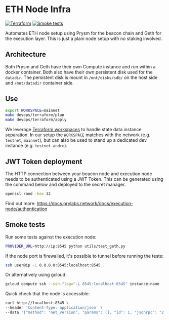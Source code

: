 # ETH Node Infra

[![Terraform](https://github.com/ansybl/eth-infra/actions/workflows/terraform.yml/badge.svg)](https://github.com/ansybl/eth-infra/actions/workflows/terraform.yml)
[![Smoke tests](https://github.com/ansybl/eth-infra/actions/workflows/smoketests.yml/badge.svg)](https://github.com/ansybl/eth-infra/actions/workflows/smoketests.yml)

Automates ETH node setup using Prysm for the beacon chain and Geth for the execution layer.
This is just a plain node setup with no staking involved.

## Architecture

Both Prysm and Geth have their own Compute instance and run within a docker container.
Both also have their own persistent disk used for the `datadir`.
The persistent disk is mount in `/mnt/disks/sdb/` on the host side and `/mnt/datadir` container side.

## Use

```sh
export WORKSPACE=mainnet
make devops/terraform/plan
make devops/terraform/apply
```

We leverage [Terraform workspaces](https://developer.hashicorp.com/terraform/language/state/workspaces) to handle state data instance separation.
In our setup the `WORKSPACE` matches with the network (e.g. `testnet`, `mainnet`), but can also be used to stand up a dedicated dev instance (e.g. `testnet-andre`).

## JWT Token deployment

The HTTP connection between your beacon node and execution node needs to be authenticated using a JWT Token.
This can be generated using the command below and deployed to the secret manager.

```sh
openssl rand -hex 32
```

Find out more: https://docs.prylabs.network/docs/execution-node/authentication

## Smoke tests

Run some tests against the execution node:

```sh
PROVIDER_URL=http://ip:8545 python utils/test_geth.py
```

If the node port is firewalled, it's possible to tunnel before running the tests:

```sh
ssh user@ip -L 0.0.0.0:8545:localhost:8545
```

Or alternatively using gcloud:

```sh
gcloud compute ssh --ssh-flag="-L 8545:localhost:8545" instance-name
```

Quick check that the node is accessible:

```sh
curl http://localhost:8545 \
--header 'Content-Type: application/json' \
--data '{"method": "net_version", "params": [], "id": 1, "jsonrpc": "2.0"}'
```
